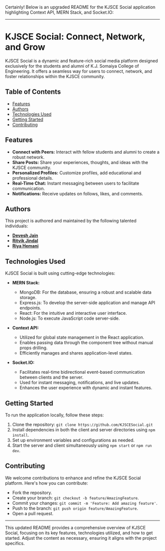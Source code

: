 Certainly! Below is an upgraded README for the KJSCE Social application highlighting Context API, MERN Stack, and Socket.IO:

---

# KJSCE Social: Connect, Network, and Grow

KJSCE Social is a dynamic and feature-rich social media platform designed exclusively for the students and alumni of K.J. Somaiya College of Engineering. It offers a seamless way for users to connect, network, and foster relationships within the KJSCE community.

## Table of Contents

- [Features](#features)
- [Authors](#authors)
- [Technologies Used](#technologies-used)
- [Getting Started](#getting-started)
- [Contributing](#contributing)

## Features

- **Connect with Peers:** Interact with fellow students and alumni to create a robust network.
- **Share Posts:** Share your experiences, thoughts, and ideas with the KJSCE community.
- **Personalized Profiles:** Customize profiles, add educational and professional details.
- **Real-Time Chat:** Instant messaging between users to facilitate communication.
- **Notifications:** Receive updates on follows, likes, and comments.

## Authors

This project is authored and maintained by the following talented individuals:

- **[Devesh Jain](https://www.github.com/bingereader12)**
- **[Ritvik Jindal](https://www.github.com/Ritvik25)**
- **[Riya Hemani](https://www.github.com/riyahemani)**

## Technologies Used

KJSCE Social is built using cutting-edge technologies:

- **MERN Stack:**
  - MongoDB: For the database, ensuring a robust and scalable data storage.
  - Express.js: To develop the server-side application and manage API endpoints.
  - React: For the intuitive and interactive user interface.
  - Node.js: To execute JavaScript code server-side.

- **Context API:**
  - Utilized for global state management in the React application.
  - Enables passing data through the component tree without manual props drilling.
  - Efficiently manages and shares application-level states.

- **Socket.IO:**
  - Facilitates real-time bidirectional event-based communication between clients and the server.
  - Used for instant messaging, notifications, and live updates.
  - Enhances the user experience with dynamic and instant features.

## Getting Started

To run the application locally, follow these steps:

1. Clone the repository: `git clone https://github.com/KJSCESocial.git`
2. Install dependencies in both the client and server directories using `npm install`.
3. Set up environment variables and configurations as needed.
4. Start the server and client simultaneously using `npm start` or `npm run dev`.

## Contributing

We welcome contributions to enhance and refine the KJSCE Social platform. Here's how you can contribute:
- Fork the repository.
- Create your branch: `git checkout -b feature/AmazingFeature`.
- Commit your changes: `git commit -m 'Feature: Add amazing feature'`.
- Push to the branch: `git push origin feature/AmazingFeature`.
- Open a pull request.

---

This updated README provides a comprehensive overview of KJSCE Social, focusing on its key features, technologies utilized, and how to get started. Adjust the content as necessary, ensuring it aligns with the project specifics.
